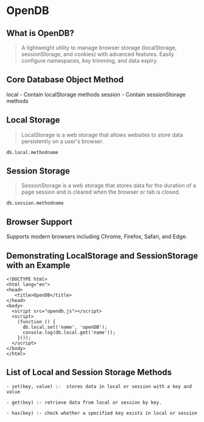 # OpenDB

## What is OpenDB?
> A lightweight utility to manage browser storage (localStorage, sessionStorage, and cookies) with advanced features. Easily configure namespaces, key trimming, and data expiry.

## Core Database Object Method
local - Contain localStorage methods
session - Contain sessionStorage methods

## Local Storage
> LocalStorage is a web storage that allows websites to store data persistently on a user's browser.
```
db.local.methodname
```

## Session Storage
> SessionStorage is a web storage that stores data for the duration of a page session and is cleared when the browser or tab is closed.
```
db.session.methodname
```

## Browser Support
Supports modern browsers including Chrome, Firefox, Safari, and Edge.

## Demonstrating LocalStorage and SessionStorage with an Example
``````
<!DOCTYPE html>
<html lang="en">
<head>
   <title>OpenDB</title>
</head>
<body>
  <script src="opendb.js"></script>
  <script>
	(function () {
	  db.local.set('name', 'openDB');
	  console.log(db.local.get('name'));
	}());
  </script>
</body>
</html>
``````

## List of Local and Session Storage Methods
```
- set(key, value) :-  stores data in local or session with a key and value

- get(key) :- retrieve data from local or session by key.

- has(key) :- check whether a specified key exists in local or session
```
